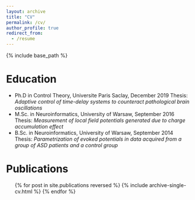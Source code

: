 ```yaml
---
layout: archive
title: "CV"
permalink: /cv/
author_profile: true
redirect_from:
  - /resume
---
```


{% include base_path %}

Education
======
* Ph.D in Control Theory, Universite Paris Saclay, December 2019
  Thesis: *Adaptive control of time-delay systems to counteract pathological brain oscillations*
* M.Sc. in Neuroinformatics, University of Warsaw, September 2016
  Thesis: *Measurement of local field potentials generated due to charge accumulation effect*
* B.Sc. in Neuroinformatics, University of Warsaw, September 2014
  Thesis: *Parametrization of evoked potentials in data acquired from a group of ASD patients and a control group*


Publications
======
  <ul>{% for post in site.publications reversed %}
    {% include archive-single-cv.html %}
  {% endfor %}</ul>
